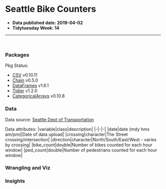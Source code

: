 # Seattle Bike Counters
- **Data published date: 2019-04-02**
- **Tidytuesday Week: 14**
***
<br>

### Packages
Pkg Status:
 - <a href="https://csv.juliadata.org/stable/">CSV</a> v0.10.11
 - <a href="https://github.com/jkrumbiegel/Chain.jl">Chain</a> v0.5.0
 - <a href="https://dataframes.juliadata.org/stable/">DataFrames</a> v1.6.1
 - <a href="https://github.com/TidierOrg">Tidier</a> v1.2.0
 - <a href="https://categoricalarrays.juliadata.org/stable/">CategoricalArrays</a> v0.10.8

### Data
Data source: <a href="https://www.seattle.gov/transportation/document-library/citywide-plans/modal-plans/bicycle-master-plan">Seattle Dept of Transportation</a>

Data attributes:
|variable|class|description|
|-|-|-|
|date|date (mdy hms am/pm)|Date of data upload|
|crossing|character|The Street crossing/intersection|
|direction|character|North/South/East/West - varies by crossing|
|bike_count|double|Number of bikes counted for each hour window|
|ped_count|double|Number of pedestrians counted for each hour window|

### Wrangling and Viz

### Insights
